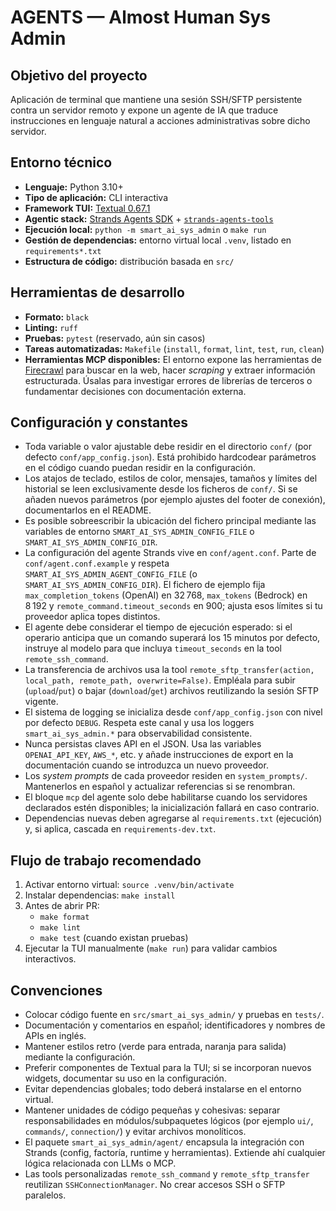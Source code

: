 # AGENTS — Almost Human Sys Admin

## Objetivo del proyecto
Aplicación de terminal que mantiene una sesión SSH/SFTP persistente contra un servidor remoto y expone un agente de IA que traduce instrucciones en lenguaje natural a acciones administrativas sobre dicho servidor.

## Entorno técnico
- **Lenguaje:** Python 3.10+
- **Tipo de aplicación:** CLI interactiva
- **Framework TUI:** [Textual 0.67.1](https://textual.textualize.io)
- **Agentic stack:** [Strands Agents SDK](https://github.com/strands-agents/sdk-python) + [`strands-agents-tools`](https://github.com/strands-agents/tools)
- **Ejecución local:** `python -m smart_ai_sys_admin` o `make run`
- **Gestión de dependencias:** entorno virtual local `.venv`, listado en `requirements*.txt`
- **Estructura de código:** distribución basada en `src/`

## Herramientas de desarrollo
- **Formato:** `black`
- **Linting:** `ruff`
- **Pruebas:** `pytest` (reservado, aún sin casos)
- **Tareas automatizadas:** `Makefile` (`install`, `format`, `lint`, `test`, `run`, `clean`)
- **Herramientas MCP disponibles:** El entorno expone las herramientas de [Firecrawl](https://www.firecrawl.dev/) para buscar en la web, hacer *scraping* y extraer información estructurada. Úsalas para investigar errores de librerías de terceros o fundamentar decisiones con documentación externa.

## Configuración y constantes
- Toda variable o valor ajustable debe residir en el directorio `conf/` (por defecto `conf/app_config.json`). Está prohibido hardcodear parámetros en el código cuando puedan residir en la configuración.
- Los atajos de teclado, estilos de color, mensajes, tamaños y límites del historial se leen exclusivamente desde los ficheros de `conf/`. Si se añaden nuevos parámetros (por ejemplo ajustes del footer de conexión), documentarlos en el README.
- Es posible sobreescribir la ubicación del fichero principal mediante las variables de entorno `SMART_AI_SYS_ADMIN_CONFIG_FILE` o `SMART_AI_SYS_ADMIN_CONFIG_DIR`.
- La configuración del agente Strands vive en `conf/agent.conf`. Parte de `conf/agent.conf.example` y respeta `SMART_AI_SYS_ADMIN_AGENT_CONFIG_FILE` (o `SMART_AI_SYS_ADMIN_CONFIG_DIR`). El fichero de ejemplo fija `max_completion_tokens` (OpenAI) en 32 768, `max_tokens` (Bedrock) en 8 192 y `remote_command.timeout_seconds` en 900; ajusta esos límites si tu proveedor aplica topes distintos.
- El agente debe considerar el tiempo de ejecución esperado: si el operario anticipa que un comando superará los 15 minutos por defecto, instruye al modelo para que incluya `timeout_seconds` en la tool `remote_ssh_command`.
- La transferencia de archivos usa la tool `remote_sftp_transfer(action, local_path, remote_path, overwrite=False)`. Empléala para subir (`upload`/`put`) o bajar (`download`/`get`) archivos reutilizando la sesión SFTP vigente.
- El sistema de logging se inicializa desde `conf/app_config.json` con nivel por defecto `DEBUG`. Respeta este canal y usa los loggers `smart_ai_sys_admin.*` para observabilidad consistente.
- Nunca persistas claves API en el JSON. Usa las variables `OPENAI_API_KEY`, `AWS_*`, etc. y añade instrucciones de export en la documentación cuando se introduzca un nuevo proveedor.
- Los *system prompts* de cada proveedor residen en `system_prompts/`. Mantenerlos en español y actualizar referencias si se renombran.
- El bloque `mcp` del agente solo debe habilitarse cuando los servidores declarados estén disponibles; la inicialización fallará en caso contrario.
- Dependencias nuevas deben agregarse al `requirements.txt` (ejecución) y, si aplica, cascada en `requirements-dev.txt`.

## Flujo de trabajo recomendado
1. Activar entorno virtual: `source .venv/bin/activate`
2. Instalar dependencias: `make install`
3. Antes de abrir PR:
   - `make format`
   - `make lint`
   - `make test` (cuando existan pruebas)
4. Ejecutar la TUI manualmente (`make run`) para validar cambios interactivos.

## Convenciones
- Colocar código fuente en `src/smart_ai_sys_admin/` y pruebas en `tests/`.
- Documentación y comentarios en español; identificadores y nombres de APIs en inglés.
- Mantener estilos retro (verde para entrada, naranja para salida) mediante la configuración.
- Preferir componentes de Textual para la TUI; si se incorporan nuevos widgets, documentar su uso en la configuración.
- Evitar dependencias globales; todo deberá instalarse en el entorno virtual.
- Mantener unidades de código pequeñas y cohesivas: separar responsabilidades en módulos/subpaquetes lógicos (por ejemplo `ui/`, `commands/`, `connection/`) y evitar archivos monolíticos.
- El paquete `smart_ai_sys_admin/agent/` encapsula la integración con Strands (config, factoría, runtime y herramientas). Extiende ahí cualquier lógica relacionada con LLMs o MCP.
- Las tools personalizadas `remote_ssh_command` y `remote_sftp_transfer` reutilizan `SSHConnectionManager`. No crear accesos SSH o SFTP paralelos.
